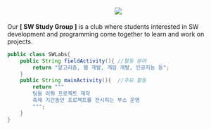 <h1 align="center">
    <img src = "https://capsule-render.vercel.app/api?type=waving&height=300&text=[청원고등학교%20SW%20연구반]&desc=Cheongwon%Software%20Study%20Group&fontAlign=50&fontAlignY=40&fontSize=50&color=0:08ff84,100:cee1cc&fontColor=000000"/>
</h1>

Our **[ SW Study Group ]** is a club where students interested in SW development and programming come together to learn and work on projects.
```java
public class SWLabs{
    public String fieldActivity(){ //활동 분야
        return "알고리즘, 웹 개발, 게임 개발, 인공지능 등";
    }
    public String mainActivity(){  //주요 활동
        return """
        팀을 이뤄 프로젝트 제작
        축제 기간동안 프로젝트를 전시하는 부스 운영
        """;
    }
}
```
